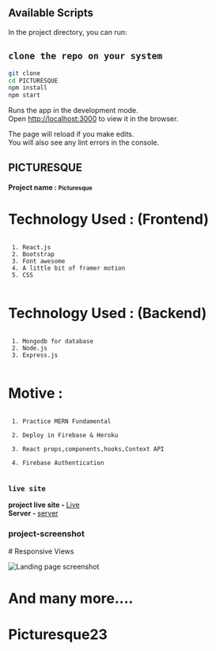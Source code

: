 
## Available Scripts

In the project directory, you can run:

## `clone the repo on your system`
```bash
git clone
cd PICTURESQUE
npm install
npm start
```
Runs the app in the development mode.\
Open [http://localhost:3000](http://localhost:3000) to view it in the browser.

The page will reload if you make edits.\
You will also see any lint errors in the console.

## PICTURESQUE

<h4>Project name :  <small>Picturesque</small></h4>


 
 # Technology Used : (Frontend) 
 
```
 
 1. React.js 
 2. Bootstrap 
 3. Font awesome
 4. A little bit of framer motion
 5. CSS
 
``` 
# Technology Used : (Backend) 
 
```
 
 1. Mongodb for database 
 2. Node.js 
 3. Express.js 
 
```
 
# Motive : 

 
```
 
 1. Practice MERN Fundamental 

 2. Deploy in Firebase & Heroku 

 3. React props,components,hooks,Context API 

 4. Firebase Authentication 
 
```
 
### `live site` 
<strong>project live site - </strong> <a href="https://picturesqueapp.netlify.app/">Live</a> <br/>
<strong>Server - </strong> <a href="https://photograpy-backend.onrender.com/getNewServices">server</a>

<h3>project-screenshot</h3>
<!-- 
https://i.ibb.co/vqVSJL1/Screenshot-178.png
 -->
 # Responsive Views
 
![Landing page screenshot](https://i.ibb.co/6Xp7dsD/Fire-Shot-Capture-017-Multi-Device-Website-Mockup-Generator-techsini-com.png)
 
# And many more.... 
 
# Picturesque23

